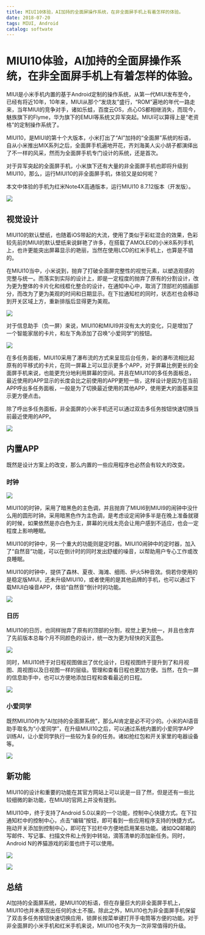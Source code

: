 ```yaml
---
title: MIUI10体验，AI加持的全面屏操作系统，在非全面屏手机上有着怎样的体验。
date: 2018-07-20
tags: MIUI, Android
catalog: softwate
---
```

# MIUI10体验，AI加持的全面屏操作系统，在非全面屏手机上有着怎样的体验。

MIUI是小米手机内置的基于Android定制的操作系统，从第一代MIUI发布至今，已经有将近10年，10年来，MIUI从那个“发烧友”盛行，“ROM”遍地的年代一路走来，当年MIUI的竞争对手，诸如乐蛙，百度云OS，点心OS都相继消失，而现今，魅族旗下的Flyme，华为旗下的EMUI等系统又异军突起。MIUI可以算得上是“老资格”的定制操作系统了。

MIUI10，是MIUI的第十个大版本，小米打出了“AI”加持的“全面屏”系统的标语，自从小米推出MIX系列之后，全面屏手机遍地开花，齐刘海美人尖小胡子都演绎出了不一样的风采，然而为全面屏手机专门设计的系统，还是首次。

对于异军突起的全面屏手机，小米旗下还有大量的非全面屏手机也即将升级到MIUI10，那么，运行MIUI10的非全面屏手机，体验又是如何呢？

本文中体验的手机为红米Note4X高通版本，运行MIUI10 8.7.12版本（开发版）。

![](/images/MIUI10体验/1.png)

## 视觉设计

MIUI10的默认壁纸，也随着iOS带起的大流，使用了类似于彩虹混合的效果，色彩较先前的MIUI的默认壁纸来说鲜艳了许多，在搭载了AMOLED的小米8系列手机上，也许更能突出屏幕显示的艳丽，当然在使用LCD的红米手机上，也算是不错的。

在MIUI10当中，小米说到，抛弃了打破全面屏完整性的视觉元素，以塑造观感的完整与统一。而落实到实际的设计上，即是一定程度的抛弃了原有的分割设计，改为更为整体的卡片化和线框化整合的设计，在通知中心中，取消了顶部栏的插画部分，而改为了更为美观的时间和日期显示。在下拉通知栏的同时，状态栏也会移动到开关区域上方，重新排版后显得更为美观。

![](/images/MIUI10体验/2.png)

对于信息助手（负一屏）来说，MIUI10和MIUI9并没有太大的变化，只是增加了一个智能家居的卡片，和左下角添加了召唤“小爱同学”的按钮。

![](/images/MIUI10体验/3.png)

在多任务面板，MIUI10采用了瀑布流的方式来呈现后台任务，新的瀑布流相比起原有的平移式的卡片，在同一屏幕上可以显示更多个APP，对于屏幕比例更长的全面屏手机来说，也能更充分地利用屏幕的空间。并且在MIUI10的多任务面板总，最近使用的APP显示的长度会比之前使用的APP更短一些，这样设计是因为在当前APP呼出多任务面板，一般是为了切换最近使用的其他APP，使用更大的面基来显示更方便点击。

除了呼出多任务面板，非全面屏的小米手机还可以通过双击多任务按钮快速切换当前最近使用的APP。

![](/images/MIUI10体验/多任务.png)

## 内置APP

既然是设计方案上的改变，那么内置的一些应用程序也必然会有较大的改变。

### 时钟

![](/images/MIUI10体验/闹钟.png)

MIUI10的时钟，采用了暗黑色的主色调，并且抛弃了MIUI6到MIUI9的闹钟中没什么用的圆形时钟。采用暗黑色作为主色调，是考虑设定闹钟多半是在晚上准备就寝的时候，如果依然是亦白色为主，屏幕的光线太亮会让用户感到不适应，也会一定程度上影响睡眠。

MIUI10的时钟中，另一个重大的功能则是定时器。MIUI10闹钟中的定时器，加入了“自然音”功能，可以在倒计时的同时发出舒缓的噪音，以帮助用户专心工作或改良睡眠。

MIUI10的时钟中，提供了森林、夏夜、海滩、细雨、炉火5种音效。倘若你使用的是稳定版MIUI，还未升级MIUI10，或者使用的是其他品牌的手机，也可以通过下载MIUI白噪音APP，体验“自然音”倒计时的功能。

![](/images/MIUI10体验/自然音倒计时.png)

### 日历

MIUI10的日历，也同样抛弃了原有的顶部的分割，视觉上更为统一，并且也舍弃了先前版本总每个月不同颜色的设计，统一改为更为轻快的天蓝色。

![](/images/MIUI10体验/日历月视图.png)

同时，MIUI10终于对日程视图做出了优化设计，日程视图终于提升到了和月视图、周视图以及日视图一样的层级。管理和查看日程也更加方便。当然，在负一屏的信息助手中，也可以方便地添加日程和查看最近的日程。

![](/images/MIUI10体验/MIUI日历日程视图.png)

### 小爱同学
既然MIUI10作为“AI加持的全面屏系统”，那么AI肯定是必不可少的。小米的AI语音助手取名为“小爱同学”，在升级MIUI10之后，可以通过系统内置的小爱同学APP训练AI，让小爱同学执行一些较为复杂的任务。诸如抢红包和开关家里的电器设备等。

![](/images/MIUI10体验/小爱同学.png)

## 新功能

MIUI10的设计和重要的功能在其官方网站上可以说是一目了然，但是还有一些比较细微的新功能，在MIUI的官网上并没有提到。

MIUI10中，终于支持了Android 5.0以来的一个功能，控制中心快捷方式。在下拉通知栏中的控制中心，点击“编辑”按钮，即可看到一些应用程序支持的快捷方式。拖动开关添加到控制中心，即可在下拉栏中方便地启用某些功能。诸如QQ邮箱的写邮件、写记事、扫描文件和上传到中转站，滴答清单的添加新任务。同时，Android N的养猫游戏的彩蛋也终于可以使用。

![](/images/MIUI10体验/下拉控制中心.png)

![](/images/MIUI10体验/控制中心编辑开关.png)


## 总结

AI加持的全面屏系统，是MIUI10的标语，但在存量巨大的非全面屏手机上，MIUI10也并未表现出任何的水土不服。除此之外，MIUI10也为非全面屏手机保留了双击多任务按钮快速切换应用，锁屏长按菜单键打开手电筒等方便的功能。对于非全面屏的小米手机和红米手机来说，MIUI10也不失为一次非常值得的升级。

